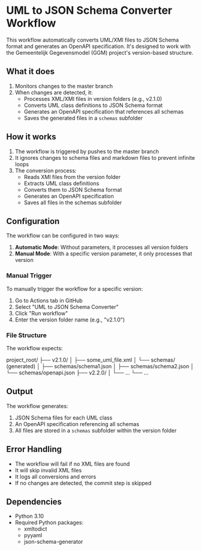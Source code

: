 # UML to JSON Schema Converter Workflow

This workflow automatically converts UML/XMI files to JSON Schema format and generates an OpenAPI specification. It's designed to work with the Gemeentelijk Gegevensmodel (GGM) project's version-based structure.

## What it does

1. Monitors changes to the master branch
2. When changes are detected, it:
   - Processes XML/XMI files in version folders (e.g., v2.1.0)
   - Converts UML class definitions to JSON Schema format
   - Generates an OpenAPI specification that references all schemas
   - Saves the generated files in a `schemas` subfolder

## How it works

1. The workflow is triggered by pushes to the master branch
2. It ignores changes to schema files and markdown files to prevent infinite loops
3. The conversion process:
   - Reads XMI files from the version folder
   - Extracts UML class definitions
   - Converts them to JSON Schema format
   - Generates an OpenAPI specification
   - Saves all files in the schemas subfolder

## Configuration

The workflow can be configured in two ways:

1. **Automatic Mode**: Without parameters, it processes all version folders
2. **Manual Mode**: With a specific version parameter, it only processes that version

### Manual Trigger

To manually trigger the workflow for a specific version:

1. Go to Actions tab in GitHub
2. Select "UML to JSON Schema Converter"
3. Click "Run workflow"
4. Enter the version folder name (e.g., "v2.1.0")

### File Structure

The workflow expects: 

project_root/
├── v2.1.0/
│ ├── some_uml_file.xml
│ └── schemas/ (generated)
│ ├── schemas/schema1.json
│ ├── schemas/schema2.json
│ └── schemas/openapi.json
├── v2.2.0/
│ └── ...
└── ...

## Output

The workflow generates:

1. JSON Schema files for each UML class
2. An OpenAPI specification referencing all schemas
3. All files are stored in a `schemas` subfolder within the version folder

## Error Handling

- The workflow will fail if no XML files are found
- It will skip invalid XML files
- It logs all conversions and errors
- If no changes are detected, the commit step is skipped

## Dependencies

- Python 3.10
- Required Python packages:
  - xmltodict
  - pyyaml
  - json-schema-generator